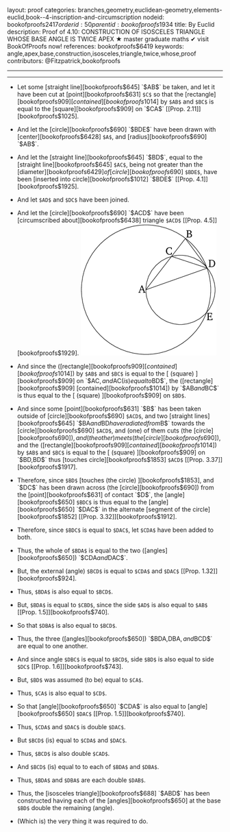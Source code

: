 layout: proof
categories: branches,geometry,euclidean-geometry,elements-euclid,book--4-inscription-and-circumscription
nodeid: bookofproofs$2417
orderid: 50
parentid: bookofproofs$1934
title: By Euclid
description:  Proof of 4.10: CONSTRUCTION OF ISOSCELES TRIANGLE WHOSE BASE ANGLE IS TWICE APEX &#9733; master graduate maths &#10004; visit BookOfProofs now!
references: bookofproofs$6419
keywords: angle,apex,base,construction,isosceles,triangle,twice,whose,proof
contributors: @Fitzpatrick,bookofproofs

---


---



* Let some [straight line][bookofproofs$645] `$AB$` be taken, and let it have been cut at [point][bookofproofs$631] `$C$` so that the [rectangle][bookofproofs$909] [contained][bookofproofs$1014] by `$AB$` and `$BC$` is equal to the [square][bookofproofs$909] on `$CA$` [[Prop. 2.11]][bookofproofs$1025].
* And let the [circle][bookofproofs$690] `$BDE$` have been drawn with [center][bookofproofs$6428] `$A$`, and [radius][bookofproofs$690] `$AB$`.
* And let the [straight line][bookofproofs$645] `$BD$`, equal to the [straight line][bookofproofs$645] `$AC$`, being not greater than the [diameter][bookofproofs$6429] of [circle][bookofproofs$690] `$BDE$`, have been [inserted into circle][bookofproofs$1012] `$BDE$` [[Prop. 4.1]][bookofproofs$1925].
* And let `$AD$` and `$DC$` have been joined.
* And let the [circle][bookofproofs$690] `$ACD$` have been [circumscribed about][bookofproofs$6438] triangle `$ACD$` [[Prop. 4.5]][bookofproofs$1929].
![fig10e](https://github.com/bookofproofs/bookofproofs.github.io/blob/main/_sources/_assets/images/euclid/Book04/fig10e.png?raw=true)


* And since the ([rectangle][bookofproofs$909] [contained][bookofproofs$1014]) by `$AB$` and `$BC$` is equal to the [ (square) ][bookofproofs$909] on `$AC$`, and `$AC$` (is) equal to `$BD$`, the ([rectangle][bookofproofs$909] [contained][bookofproofs$1014]) by `$AB$` and `$BC$` is thus equal to the [ (square) ][bookofproofs$909] on `$BD$`.
* And since some [point][bookofproofs$631] `$B$` has been taken outside of [circle][bookofproofs$690] `$ACD$`, and two [straight lines][bookofproofs$645] `$BA$` and `$BD$` have radiated from `$B$` towards the [circle][bookofproofs$690] `$ACD$`, and (one) of them cuts (the [circle][bookofproofs$690]), and (the other) meets (the [circle][bookofproofs$690]), and the ([rectangle][bookofproofs$909] [contained][bookofproofs$1014]) by `$AB$` and `$BC$` is equal to the [ (square) ][bookofproofs$909] on `$BD$`, `$BD$` thus [touches circle][bookofproofs$1853] `$ACD$` [[Prop. 3.37]][bookofproofs$1917].
* Therefore, since `$BD$` [touches (the circle) ][bookofproofs$1853], and `$DC$` has been drawn across (the [circle][bookofproofs$690]) from the [point][bookofproofs$631] of contact `$D$`, the [angle][bookofproofs$650] `$BDC$` is thus equal to the [angle][bookofproofs$650] `$DAC$` in the alternate [segment of the circle][bookofproofs$1852] [[Prop. 3.32]][bookofproofs$1912].
* Therefore, since `$BDC$` is equal to `$DAC$`, let `$CDA$` have been added to both.
* Thus, the whole of `$BDA$` is equal to the two ([angles][bookofproofs$650]) `$CDA$` and `$DAC$`.
* But, the external (angle) `$BCD$` is equal to `$CDA$` and `$DAC$` [[Prop. 1.32]][bookofproofs$924].
* Thus, `$BDA$` is also equal to `$BCD$`.
* But, `$BDA$` is equal to `$CBD$`, since the side `$AD$` is also equal to `$AB$` [[Prop. 1.5]][bookofproofs$740].
* So that `$DBA$` is also equal to `$BCD$`.
* Thus, the three ([angles][bookofproofs$650]) `$BDA$`, `$DBA$`, and `$BCD$` are equal to one another.
* And since angle `$DBC$` is equal to `$BCD$`, side `$BD$` is also equal to side `$DC$` [[Prop. 1.6]][bookofproofs$743].
* But, `$BD$` was assumed (to be) equal to `$CA$`.
* Thus, `$CA$` is also equal to `$CD$`.
* So that [angle][bookofproofs$650] `$CDA$` is also equal to [angle][bookofproofs$650] `$DAC$` [[Prop. 1.5]][bookofproofs$740].
* Thus, `$CDA$` and `$DAC$` is double `$DAC$`.
* But `$BCD$` (is) equal to `$CDA$` and `$DAC$`.
* Thus, `$BCD$` is also double `$CAD$`.
* And `$BCD$` (is) equal to to each of `$BDA$` and `$DBA$`.
* Thus, `$BDA$` and `$DBA$` are each double `$DAB$`.
* Thus, the [isosceles triangle][bookofproofs$688] `$ABD$` has been constructed having each of the [angles][bookofproofs$650] at the base `$BD$` double the remaining (angle).
* (Which is) the very thing it was required to do.
